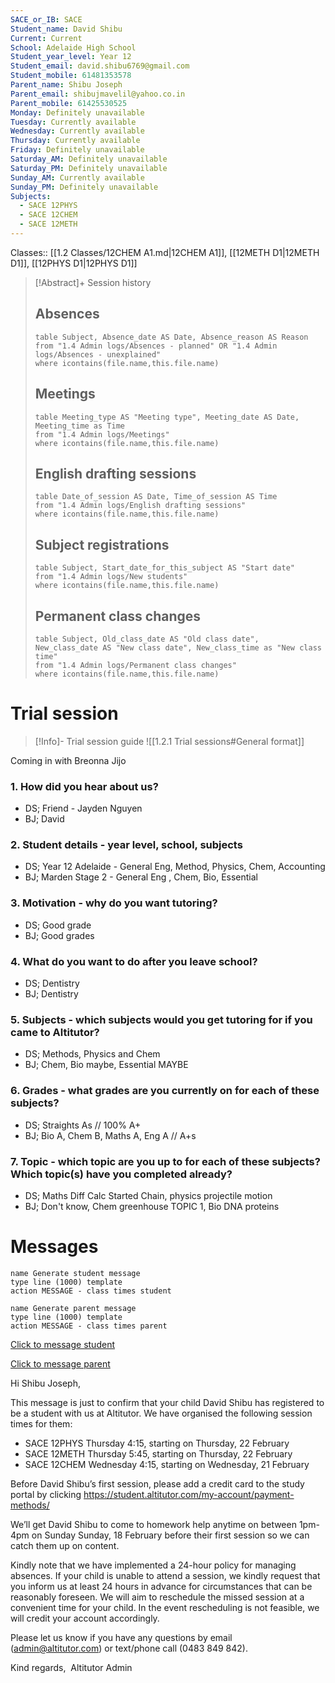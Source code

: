 ```yaml
---
SACE_or_IB: SACE
Student_name: David Shibu
Current: Current
School: Adelaide High School
Student_year_level: Year 12
Student_email: david.shibu6769@gmail.com
Student_mobile: 61481353578
Parent_name: Shibu Joseph
Parent_email: shibujmavelil@yahoo.co.in
Parent_mobile: 61425530525
Monday: Definitely unavailable
Tuesday: Currently available
Wednesday: Currently available
Thursday: Currently available
Friday: Definitely unavailable
Saturday_AM: Definitely unavailable
Saturday_PM: Definitely unavailable
Sunday_AM: Currently available
Sunday_PM: Definitely unavailable
Subjects:
  - SACE 12PHYS
  - SACE 12CHEM
  - SACE 12METH
---
```


Classes:: [[1.2 Classes/12CHEM A1.md|12CHEM A1]], [[12METH D1|12METH D1]], [[12PHYS D1|12PHYS D1]]

> [!Abstract]+ Session history
> ## Absences
> ```dataview
> table Subject, Absence_date AS Date, Absence_reason AS Reason
> from "1.4 Admin logs/Absences - planned" OR "1.4 Admin logs/Absences - unexplained"
> where icontains(file.name,this.file.name)
> ```
> 
> ## Meetings
> ```dataview
> table Meeting_type AS "Meeting type", Meeting_date AS Date, Meeting_time as Time
> from "1.4 Admin logs/Meetings" 
> where icontains(file.name,this.file.name)
> ```
> 
> ## English drafting sessions
> ```dataview
> table Date_of_session AS Date, Time_of_session AS Time
> from "1.4 Admin logs/English drafting sessions"
> where icontains(file.name,this.file.name)
> ```
> 
> ## Subject registrations
> ```dataview
> table Subject, Start_date_for_this_subject AS "Start date"
> from "1.4 Admin logs/New students"
> where icontains(file.name,this.file.name)
> ```
> 
> ## Permanent class changes
> ```dataview
> table Subject, Old_class_date AS "Old class date", New_class_date AS "New class date", New_class_time as "New class time"
> from "1.4 Admin logs/Permanent class changes"
> where icontains(file.name,this.file.name)
> 

# Trial session
> [!Info]- Trial session guide
![[1.2.1 Trial sessions#General format]]

Coming in with Breonna Jijo
### 1. How did you hear about us?
- DS; Friend - Jayden Nguyen
- BJ; David
### 2. **Student details** - year level, school, subjects
- DS; Year 12 Adelaide - General Eng, Method, Physics, Chem, Accounting
- BJ; Marden Stage 2 - General Eng , Chem, Bio, Essential
### 3. **Motivation** - why do you want tutoring?
- DS; Good grade
- BJ; Good grades
### 4.  What do you want to do after you leave school?
- DS; Dentistry
- BJ; Dentistry
### 5. **Subjects** - which subjects would you get tutoring for if you came to Altitutor?
- DS; Methods, Physics and Chem
- BJ; Chem, Bio maybe, Essential MAYBE
### 6. **Grades** - what grades are you currently on for each of these subjects?
- DS; Straights As // 100% A+
- BJ; Bio A, Chem B, Maths A, Eng A // A+s
### 7.  **Topic** - which topic are you up to for each of these subjects? Which topic(s) have you completed already?
- DS; Maths Diff Calc Started Chain, physics projectile motion
- BJ; Don't know, Chem greenhouse TOPIC 1, Bio DNA proteins

# Messages
```button
name Generate student message
type line (1000) template
action MESSAGE - class times student
```
```button
name Generate parent message
type line (1000) template
action MESSAGE - class times parent
```


[Click to message student](sms:61481353578)



[Click to message parent](sms:61425530525)

Hi Shibu Joseph, 

This message is just to confirm that your child David Shibu has registered to be a student with us at Altitutor. We have organised the following session times for them:

- SACE 12PHYS Thursday 4:15, starting on Thursday, 22 February
- SACE 12METH Thursday 5:45, starting on Thursday, 22 February
- SACE 12CHEM Wednesday 4:15, starting on Wednesday, 21 February

Before David Shibu’s first session, please add a credit card to the study portal by clicking https://student.altitutor.com/my-account/payment-methods/

We’ll get David Shibu to come to homework help anytime on between 1pm-4pm on Sunday Sunday, 18 February before their first session so we can catch them up on content.

Kindly note that we have implemented a 24-hour policy for managing absences. If your child is unable to attend a session, we kindly request that you inform us at least 24 hours in advance for circumstances that can be reasonably foreseen. We will aim to reschedule the missed session at a convenient time for your child. In the event rescheduling is not feasible, we will credit your account accordingly.

Please let us know if you have any questions by email (admin@altitutor.com) or text/phone call (0483 849 842). 

Kind regards, 
Altitutor Admin